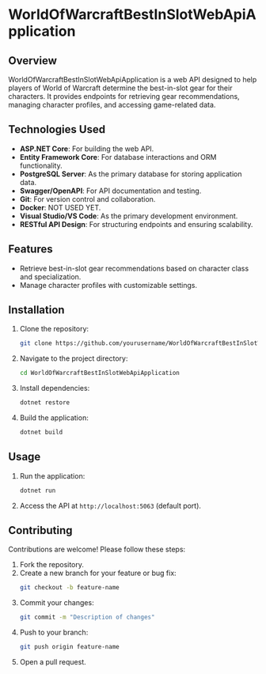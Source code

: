 # WorldOfWarcraftBestInSlotWebApiApplication

## Overview

WorldOfWarcraftBestInSlotWebApiApplication is a web API designed to help players of World of Warcraft determine the best-in-slot gear for their characters. It provides endpoints for retrieving gear recommendations, managing character profiles, and accessing game-related data.

## Technologies Used

- **ASP.NET Core**: For building the web API.
- **Entity Framework Core**: For database interactions and ORM functionality.
- **PostgreSQL Server**: As the primary database for storing application data.
- **Swagger/OpenAPI**: For API documentation and testing.
- **Git**: For version control and collaboration.
- **Docker**: NOT USED YET.
- **Visual Studio/VS Code**: As the primary development environment.
- **RESTful API Design**: For structuring endpoints and ensuring scalability.

## Features

- Retrieve best-in-slot gear recommendations based on character class and specialization.
- Manage character profiles with customizable settings.


## Installation

1. Clone the repository:
    ```bash
    git clone https://github.com/yourusername/WorldOfWarcraftBestInSlotWebApiApplication.git
    ```
2. Navigate to the project directory:
    ```bash
    cd WorldOfWarcraftBestInSlotWebApiApplication
    ```
3. Install dependencies:
    ```bash
    dotnet restore
    ```
4. Build the application:
    ```bash
    dotnet build
    ```

## Usage

1. Run the application:
    ```bash
    dotnet run
    ```
2. Access the API at `http://localhost:5063` (default port).

## Contributing

Contributions are welcome! Please follow these steps:

1. Fork the repository.
2. Create a new branch for your feature or bug fix:
    ```bash
    git checkout -b feature-name
    ```
3. Commit your changes:
    ```bash
    git commit -m "Description of changes"
    ```
4. Push to your branch:
    ```bash
    git push origin feature-name
    ```
5. Open a pull request.
